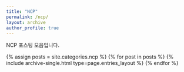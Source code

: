 ```yaml
---
title: "NCP"
permalink: /ncp/
layout: archive
author_profile: true
---
```

NCP 포스팅 모음입니다.

{% assign posts = site.categories.ncp %}
{% for post in posts %} {% include archive-single.html type=page.entries_layout %} {% endfor %}
